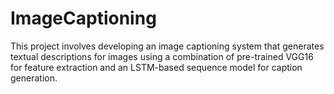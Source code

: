 # ImageCaptioning
This project involves developing an image captioning system that generates textual descriptions for images using a combination of pre-trained VGG16 for feature extraction and an LSTM-based sequence model for caption generation.
